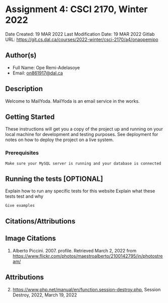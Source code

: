<!--- The following README.md sample file was adapted from https://gist.github.com/PurpleBooth/109311bb0361f32d87a2#file-readme-template-md by Raghav Sampangi for academic use ---> 
<!--- You may delete any comments in this sample README.md file. Update information in this readme file with information from your work, and if there are sections that are marked "[OPTIONAL]" that you do not need in a specific section, simply delete them. Retain the other sections. --->
# Assignment 4: CSCI 2170, Winter 2022

Date Created: 19 MAR 2022
Last Modification Date: 19 MAR 2022
Gitlab URL: https://git.cs.dal.ca/courses/2022-winter/csci-2170/a4/onaopemipo

## Author(s)

- Full Name: Ope Remi-Adelasoye
- Email: on861917@dal.ca

## Description

Welcome to MailYoda. MailYoda is an email service in the works.

## Getting Started

These instructions will get you a copy of the project up and running on your local machine for development and testing purposes. See deployment for notes on how to deploy the project on a live system.

### Prerequisites

```
Make sure your MySQL server is running and your database is connected
```

## Running the tests [OPTIONAL]

Explain how to run any specific tests for this website
Explain what these tests test and why

```
Give examples
```

## Citations/Attributions

## Image Citations
1. Alberto Piccini. 2007. profile. Retrieved March 2, 2022 from https://www.flickr.com/photos/maestroalberto/2100142795/in/photostream/

## Attributions
2. https://www.php.net/manual/en/function.session-destroy.php, Session Destroy, 2022, March 19, 2022